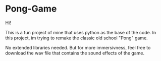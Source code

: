 # Pong-Game
Hi!

This is a fun project of mine that uses python as the base of the code. In this project, im trying to remake the classic old school "Pong" game.

No extended libraries needed. But for more immersivness, feel free to download the wav file that contains the sound effects of the game.
